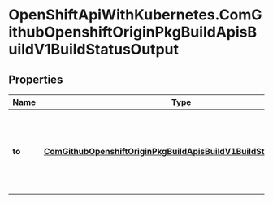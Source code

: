 # OpenShiftApiWithKubernetes.ComGithubOpenshiftOriginPkgBuildApisBuildV1BuildStatusOutput

## Properties
Name | Type | Description | Notes
------------ | ------------- | ------------- | -------------
**to** | [**ComGithubOpenshiftOriginPkgBuildApisBuildV1BuildStatusOutputTo**](ComGithubOpenshiftOriginPkgBuildApisBuildV1BuildStatusOutputTo.md) | to describes the status of the built image being pushed to a registry. | [optional] 


